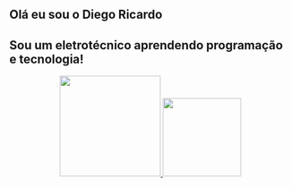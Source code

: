 ## Olá eu sou o Diego Ricardo
## Sou um eletrotécnico aprendendo programação e tecnologia!

<div align="center">
  <a href="https://github.com/Diego-Ricardo">
  <img height="180em" src="https://github-readme-stats.vercel.app/api?username=Diego-Ricardo&show_icons=true&theme=dark&include_all_commits=true&count_private=true"/>
  <img height="140em" src="https://github-readme-stats.vercel.app/api/top-langs/?username=Diego-Ricardo&layout=compact&langs_count=7&theme=dark"/>
<div/>
